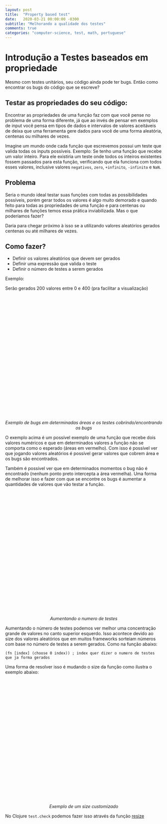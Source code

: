 ```yaml
---
layout: post
title:  "Property based test"
date:	2020-03-21 00:00:00 -0300
subtitle: "Melhorando a qualidade dos testes"
comments: true
categories: "computer-science, test, math, portuguese"
---
```


<style>
.center {
    margin: 0 auto;
 }   

.example-bugs {
    width: 400px;
    height: 400px;
}
</style>

<script>


let sketch = function(p) {
    function randomPosition(max) {
        return Math.random() * max * 2;
    }
    
    p.setup = function(){
        
        // Global vars
        p.createCanvas(400, 400)
    }

    p.draw = function(){
        p.strokeWeight(5)

        // Testes points
        p.background(220)
        p.stroke(p.color(60, 60, 60))

        for (let i = 0; i < 200; i++) {
            p.point(randomPosition(i), randomPosition(i))
        }

        // Bug
        p.strokeWeight(30)
        p.stroke(p.color(240, 40, 40, 200))  
        p.point(25, 123)

        p.strokeWeight(30)
        p.stroke(p.color(240, 40, 40, 200))
        p.point(175, 83)

        p.frameRate(1)
    }
}

new p5(sketch, 'test-bugs');
</script>

<script>
let sketchExamples = function(p) {

    function randomPosition(max) {
    return Math.random() * max * 0.4;
    }

    p.setup = function(){
        
        // Global vars
        p.createCanvas(400, 400)
    }

    p.draw = function(){
        p.strokeWeight(5)

        // Testes points
        p.background(220)
        p.stroke(p.color(60, 60, 60))

        for (let i = 0; i < 1000; i++) {
            p.point(randomPosition(i), randomPosition(i))
        }

        // Bug
        p.strokeWeight(30)
        p.stroke(p.color(240, 40, 40, 200))  
        p.point(25, 123)

        p.strokeWeight(30)
        p.stroke(p.color(240, 40, 40, 200))
        p.point(175, 83)

        p.frameRate(1)
    }
}

new p5(sketchExamples, 'test-bugs-n-examples');
</script>

<script>
let sketchCustomResize = function(p) {

    function randomPosition(i, max) {
        return Math.random() * max * 0.4;
    }

    p.setup = function(){
        
        // Global vars
        p.createCanvas(400, 400)
    }

    p.draw = function(){
        p.strokeWeight(5)

        // Testes points
        p.background(220)
        p.stroke(p.color(60, 60, 60))

        let max = 1000
        for (let i = 0; i < max; i++) {
            p.point(randomPosition(i, max), randomPosition(i, max))
        }

        // Bug
        p.strokeWeight(30)
        p.stroke(p.color(240, 40, 40, 200))  
        p.point(25, 123)

        p.strokeWeight(30)
        p.stroke(p.color(240, 40, 40, 200))
        p.point(175, 83)

        p.frameRate(1)
    }
}

new p5(sketchCustomResize, 'test-bugs-custom-resize');
</script>

# Introdução a Testes baseados em propriedade

Mesmo com testes unitários, seu código ainda pode ter bugs. Então como encontrar os bugs do código que se escreve?

## Testar as propriedades do seu código:

Encontrar as propriedades de uma função faz com que você pense no problema de uma forma diferente, já que ao invés de pensar em exemplos de input você pensa em tipos de dados e intervalos de valores aceitáveis de deixa que uma ferramenta gere dados para você de uma forma aleatória, centenas ou milhares de vezes.

Imagine um mundo onde cada função que escrevemos possui um teste que valida todas os inputs possíveis. Exemplo: Se tenho uma função que recebe um valor inteiro. Para ele existiria um teste onde todos os inteiros existentes fossem passados para esta função, verificando que ela funciona com todos esses valores, inclusive valores `negativos`, `zero`, `+infinito`, `-infinito` e `NaN`.

## Problema

Seria o mundo ideal testar suas funções com todas as possibilidades possíveis, porém gerar todos os valores é algo muito demorado e quando feito para todas as propriedades de uma função e para centenas ou milhares de funções temos essa prática inviabilizada. Mas o que poderíamos fazer?

Daria para chegar próximo à isso se a utilizando valores aleatórios gerados centenas ou até milhares de vezes.


## Como fazer?

- Definir os valores aleatórios que devem ser gerados
- Definir uma expressão que valida o teste
- Definir o número de testes a serem gerados


Exemplo:

Serão gerados 200 valores entre 0 e 400 (pra facilitar a visualização)

<div >
    <div id="test-bugs" class="example-bugs center"></div>
    <center>
        <i>Exemplo de bugs em determinadas áreas e os testes cobrindo/encontrando os bugs</i>
    </center>
</div>

O exemplo acima é um possível exemplo de uma função que recebe dois valores numéricos e que em determinados valores a função não se comporta como o esperado (áreas em vermelho). Com isso é possível ver que jogando valores aleatórios é possível gerar valores que cobrem área e os bugs são encontrados.

Também é possível ver que em determinados momentos o bug não é encontrado (nenhum ponto preto intercepta a área vermelha). Uma forma de melhorar isso e fazer com que se encontre os bugs é aumentar a quantidades de valores que vão testar a função.

<div>
    <div id="test-bugs-n-examples" class="example-bugs center"></div>
    <center>
        <i class="center">Aumentando o numero de testes</i>
    </center>
</div>

Aumentando o número de testes podemos ver melhor uma concentração grande de valores no canto superior esquerdo. Isso acontece devido ao size dos valores aleatórios que em muitos frameworks sorteiam números com base no número de testes a serem gerados. Como na função abaixo:

```
(fn [index] (choose 0 index)) ; index quer dizer o numero de testes que ja forma gerados
```

Uma forma de resolver isso é mudando o size da função como ilustra o exemplo abaixo:

<div class="center">
    <div id="test-bugs-custom-resize" class="example-bugs center"></div>
    <center>
        <i>Exemplo de um size customizado</i>
    </center>
</div>

No Clojure `test.check` podemos fazer isso através da função [resize](https://github.com/clojure/test.check/blob/master/doc/growth-and-shrinking.md#genresize)
